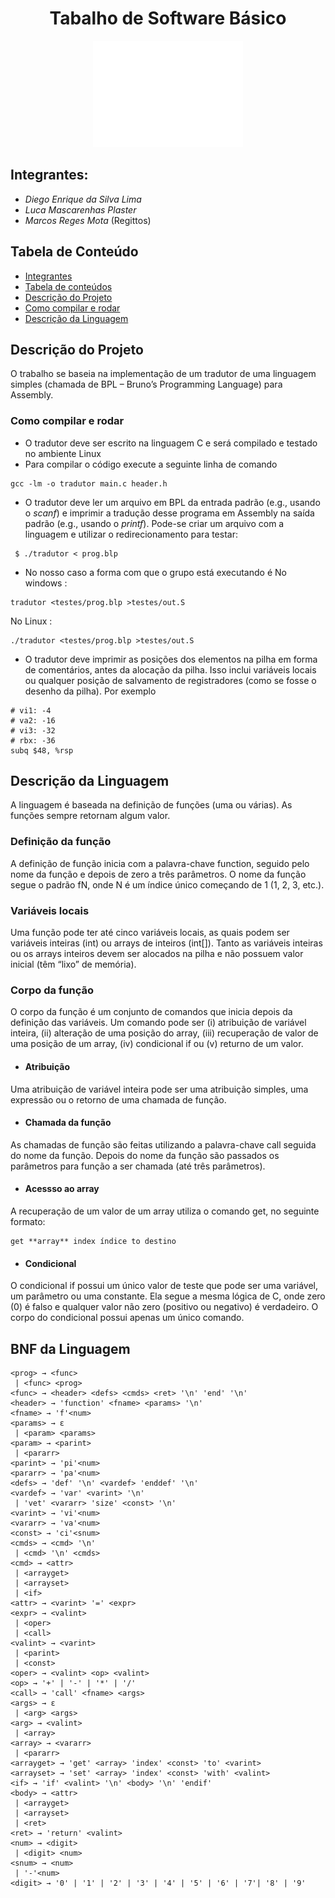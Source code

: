 <h1 align="center"> Tabalho de Software Básico </h1>
<p align="center"><img src="ufg.png" alt="Logo UFG" height="170" width="240"></p>

## Integrantes:
<ul>
  <li><i>Diego Enrique da Silva Lima</i></li>
  <li><i>Luca Mascarenhas Plaster</i></li>
  <li><i>Marcos Reges Mota</i> (Regittos)</li>
</ul>

## Tabela de Conteúdo

* [Integrantes](#integrantes)
* [Tabela de conteúdos](#tabela-de-conteúdos)
* [Descrição do Projeto](#descrição-do-Projeto)
* [Como  compilar e rodar](#como-compilar-e-rodar)
* [Descrição da Linguagem](#descricao-da-linguagem)

## Descrição do Projeto

O trabalho se baseia na implementação de um tradutor de uma linguagem simples (chamada de BPL – Bruno’s Programming Language) para Assembly.

### Como compilar e rodar

- O tradutor deve ser escrito na linguagem C e será compilado e testado no ambiente Linux 
- Para compilar o código execute a seguinte linha de comando
```
gcc -lm -o tradutor main.c header.h
```
- O tradutor deve ler um arquivo em BPL da entrada padrão (e.g., usando o *scanf*) e imprimir
a tradução desse programa em Assembly na saída padrão (e.g., usando o *printf*). Pode-se
criar um arquivo com a linguagem e utilizar o redirecionamento para testar:
```
 $ ./tradutor < prog.blp
```
- No nosso caso a forma com que o grupo está executando é
No windows :
```
tradutor <testes/prog.blp >testes/out.S
```
No Linux :
```
./tradutor <testes/prog.blp >testes/out.S
```
- O tradutor deve imprimir as posições dos elementos na pilha em forma de comentários,
antes da alocação da pilha. Isso inclui variáveis locais ou qualquer posição de salvamento de
registradores (como se fosse o desenho da pilha). Por exemplo
```
# vi1: -4
# va2: -16
# vi3: -32
# rbx: -36
subq $48, %rsp
```

## Descrição da Linguagem

A linguagem é baseada na definição de funções (uma ou várias). As funções sempre retornam
algum valor.

### Definição da função
A definição de função inicia com a palavra-chave function, seguido pelo nome da função e
depois de zero a três parâmetros. O nome da função segue o padrão fN, onde N é um índice único
começando de 1 (1, 2, 3, etc.).
### Variáveis locais
Uma função pode ter até cinco variáveis locais, as quais podem ser variáveis inteiras (int) ou
arrays de inteiros (int[]). Tanto as variáveis inteiras ou os arrays inteiros devem ser alocados na
pilha e não possuem valor inicial (têm “lixo” de memória).
### Corpo da função
O corpo da função é um conjunto de comandos que inicia depois da definição das variáveis.
Um comando pode ser (i) atribuição de variável inteira, (ii) alteração de uma posição do array, (iii)
recuperação de valor de uma posição de um array, (iv) condicional if ou (v) returno de um valor.
- #### Atribuição
Uma atribuição de variável inteira pode ser uma atribuição simples, uma expressão ou o
retorno de uma chamada de função.
- #### Chamada da função
As chamadas de função são feitas utilizando a palavra-chave call seguida do nome da
função. Depois do nome da função são passados os parâmetros para função a ser chamada (até três
parâmetros).
- #### Acessso ao array
A recuperação de um valor de um array utiliza o comando get, no seguinte formato:
```
get **array** index índice to destino
``` 
- #### Condicional
O condicional if possui um único valor de teste que pode ser uma variável, um parâmetro ou
uma constante. Ela segue a mesma lógica de C, onde zero (0) é falso e qualquer valor não zero
(positivo ou negativo) é verdadeiro. O corpo do condicional possui apenas um único comando.
## BNF da Linguagem
```
<prog> → <func>
 | <func> <prog>
<func> → <header> <defs> <cmds> <ret> '\n' 'end' '\n'
<header> → 'function' <fname> <params> '\n'
<fname> → 'f'<num>
<params> → ε
 | <param> <params>
<param> → <parint>
 | <pararr>
<parint> → 'pi'<num>
<pararr> → 'pa'<num>
<defs> → 'def' '\n' <vardef> 'enddef' '\n'
<vardef> → 'var' <varint> '\n'
 | 'vet' <vararr> 'size' <const> '\n'
<varint> → 'vi'<num>
<vararr> → 'va'<num>
<const> → 'ci'<snum>
<cmds> → <cmd> '\n'
 | <cmd> '\n' <cmds>
<cmd> → <attr>
 | <arrayget>
 | <arrayset>
 | <if>
<attr> → <varint> '=' <expr>
<expr> → <valint>
 | <oper>
 | <call>
<valint> → <varint>
 | <parint>
 | <const>
<oper> → <valint> <op> <valint>
<op> → '+' | '-' | '*' | '/'
<call> → 'call' <fname> <args>
<args> → ε
 | <arg> <args>
<arg> → <valint>
 | <array>
<array> → <vararr>
 | <pararr>
<arrayget> → 'get' <array> 'index' <const> 'to' <varint>
<arrayset> → 'set' <array> 'index' <const> 'with' <valint>
<if> → 'if' <valint> '\n' <body> '\n' 'endif'
<body> → <attr>
 | <arrayget>
 | <arrayset>
 | <ret>
<ret> → 'return' <valint>
<num> → <digit>
 | <digit> <num>
<snum> → <num>
 | '-'<num>
<digit> → '0' | '1' | '2' | '3' | '4' | '5' | '6' | '7'| '8' | '9'
```
